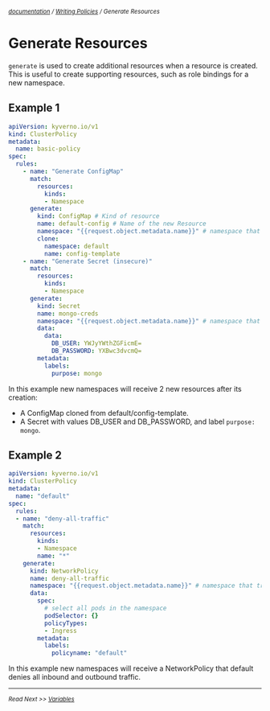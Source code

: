 <small>*[documentation](/README.md#documentation) / [Writing Policies](/documentation/writing-policies.md) / Generate Resources*</small>

# Generate Resources 

```generate``` is used to create additional resources when a resource is created. This is useful to create supporting resources, such as role bindings for a new namespace.

## Example 1

````yaml
apiVersion: kyverno.io/v1
kind: ClusterPolicy
metadata:
  name: basic-policy
spec:
  rules:
    - name: "Generate ConfigMap"
      match:
        resources:
          kinds: 
          - Namespace
      generate:
        kind: ConfigMap # Kind of resource 
        name: default-config # Name of the new Resource
        namespace: "{{request.object.metadata.name}}" # namespace that triggers this rule
        clone:
          namespace: default
          name: config-template
    - name: "Generate Secret (insecure)"
      match:
        resources:
          kinds: 
          - Namespace
      generate:
        kind: Secret
        name: mongo-creds
        namespace: "{{request.object.metadata.name}}" # namespace that triggers this rule
        data:
          data:
            DB_USER: YWJyYWthZGFicmE=
            DB_PASSWORD: YXBwc3dvcmQ=
        metadata:
          labels:
            purpose: mongo
````

In this example new namespaces will receive 2 new resources after its creation:
  * A ConfigMap cloned from default/config-template.
  * A Secret with values DB_USER and DB_PASSWORD, and label ```purpose: mongo```.


## Example 2
````yaml
apiVersion: kyverno.io/v1
kind: ClusterPolicy
metadata:
  name: "default"
spec:
  rules:
  - name: "deny-all-traffic"
    match:
      resources: 
        kinds:
        - Namespace
        name: "*"
    generate: 
      kind: NetworkPolicy
      name: deny-all-traffic
      namespace: "{{request.object.metadata.name}}" # namespace that triggers this rule
      data:
        spec:
          # select all pods in the namespace
          podSelector: {}
          policyTypes: 
          - Ingress
        metadata:
          labels:
            policyname: "default"
````

In this example new namespaces will receive a NetworkPolicy that default denies all inbound and outbound traffic.

---

<small>*Read Next >> [Variables](/documentation/writing-policies-variables.md)*</small>


